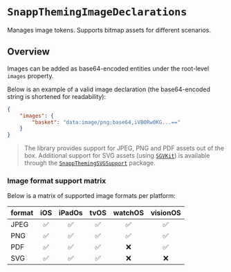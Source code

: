 # ``SnappThemingImageDeclarations``

Manages image tokens. Supports bitmap assets for different scenarios.

## Overview

Images can be added as base64-encoded entities under the root-level `images` property. 

Below is an example of a valid image declaration (the base64-encoded string is shortened for readability):

```json
{
    "images": {
        "basket": "data:image/png;base64,iVBORw0KG...=="
    }
}
```

> The library provides support for JPEG, PNG and PDF assets out of the box. Additional support for SVG assets (using [`SGVKit`](https://github.com/SVGKit/SVGKit)) is available through the [`SnappThemingSVGSupport`](http://ios-theming.snappmobile.io/documentation/snappthemingsvgsupport/) package.

### Image format support matrix

Below is a matrix of supported image formats per platform:

format|iOS|iPadOs|tvOS|watchOS|visionOS|
---|:-:|:-:|:-:|:-:|:-:|
JPEG|✅|✅|✅|✅|✅|
PNG|✅|✅|✅|✅|✅|
PDF|✅|✅|✅|❌|✅|
SVG|✅|✅|✅|❌|❌|
